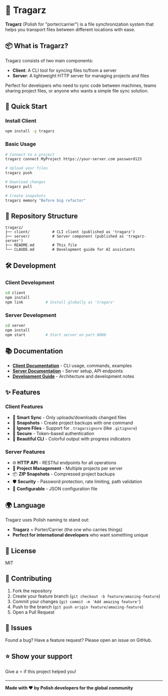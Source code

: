 # 🎒 Tragarz

**Tragarz** (Polish for "porter/carrier") is a file synchronization system that helps you transport files between different locations with ease.

## 📦 What is Tragarz?

Tragarz consists of two main components:
- **Client**: A CLI tool for syncing files to/from a server
- **Server**: A lightweight HTTP server for managing projects and files

Perfect for developers who need to sync code between machines, teams sharing project files, or anyone who wants a simple file sync solution.

## 🚀 Quick Start

### Install Client
```bash
npm install -g tragarz
```

### Basic Usage
```bash
# Connect to a project
tragarz connect MyProject https://your-server.com password123

# Upload your files
tragarz push

# Download changes
tragarz pull

# Create snapshots
tragarz memory "Before big refactor"
```

## 📁 Repository Structure

```
tragarz/
├── client/          # CLI client (published as 'tragarz')
├── server/          # Server component (published as 'tragarz-server')
├── README.md        # This file
└── CLAUDE.md        # Development guide for AI assistants
```

## 🛠️ Development

### Client Development
```bash
cd client
npm install
npm link          # Install globally as 'tragarz'
```

### Server Development
```bash
cd server
npm install
npm start         # Start server on port 8080
```

## 📚 Documentation

- **[Client Documentation](client/README.md)** - CLI usage, commands, examples
- **[Server Documentation](server/README.md)** - Server setup, API endpoints
- **[Development Guide](CLAUDE.md)** - Architecture and development notes

## ✨ Features

### Client Features
- 🔄 **Smart Sync** - Only uploads/downloads changed files
- 📸 **Snapshots** - Create project backups with one command
- 🚫 **Ignore Files** - Support for `.tragarzignore` (like `.gitignore`)
- 🔐 **Secure** - Token-based authentication
- 🎨 **Beautiful CLI** - Colorful output with progress indicators

### Server Features
- 🌐 **HTTP API** - RESTful endpoints for all operations
- 📁 **Project Management** - Multiple projects per server
- 📦 **ZIP Snapshots** - Compressed project backups
- 🛡️ **Security** - Password protection, rate limiting, path validation
- 🔧 **Configurable** - JSON configuration file

## 🌍 Language

Tragarz uses Polish naming to stand out:
- **Tragarz** = Porter/Carrier (the one who carries things)
- **Perfect for international developers** who want something unique

## 📄 License

MIT

## 🤝 Contributing

1. Fork the repository
2. Create your feature branch (`git checkout -b feature/amazing-feature`)
3. Commit your changes (`git commit -m 'Add amazing feature'`)
4. Push to the branch (`git push origin feature/amazing-feature`)
5. Open a Pull Request

## 🐛 Issues

Found a bug? Have a feature request? Please open an issue on GitHub.

## ⭐ Show your support

Give a ⭐️ if this project helped you!

---

**Made with ❤️ by Polish developers for the global community**